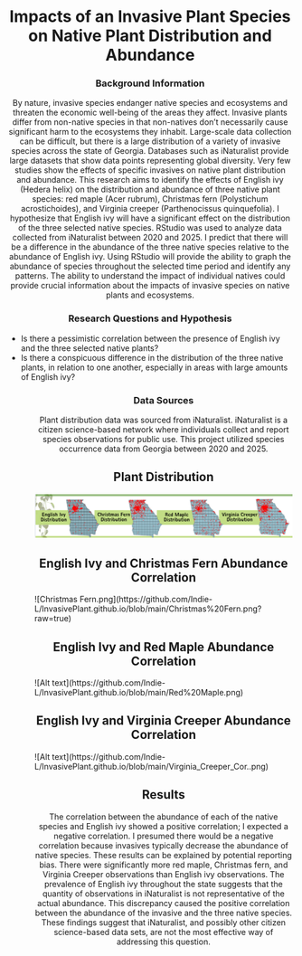<h1 align="center">
  Impacts of an Invasive Plant Species on Native Plant Distribution and Abundance
</h1>

<h3 align="center">
  Background Information
</h3>

<p align="center">
   By nature, invasive species endanger native species and ecosystems and threaten the economic well-being of the areas they affect. Invasive plants differ from non-native species in that non-natives don’t necessarily cause significant harm to the ecosystems they inhabit. Large-scale data collection can be difficult, but there is a large distribution of a variety of invasive species across the state of Georgia. Databases such as iNaturalist provide large datasets that show data points representing global diversity. Very few studies show the effects of specific invasives on native plant distribution and abundance. This research aims to identify the effects of English ivy (Hedera helix) on the distribution and abundance of three native plant species: red maple (Acer rubrum), Christmas fern (Polystichum acrostichoides), and Virginia creeper (Parthenocissus quinquefolia). I hypothesize that English ivy will have a significant effect on the distribution of the three selected native species. RStudio was used to analyze data collected from iNaturalist between 2020 and 2025. I predict that there will be a difference in the abundance of the three native species relative to the abundance of English ivy. Using RStudio will provide the ability to graph the abundance of species throughout the selected time period and identify any patterns. The ability to understand the impact of individual natives could provide crucial information about the impacts of invasive species on native plants and ecosystems. 
</p>

<h3 align="center">
  Research Questions and Hypothesis 
</h3>


<p align="center">
  <ul>
  <li>  Is there a pessimistic correlation between the presence of English ivy and the three selected native plants?  </li>
  <li> Is there a conspicuous difference in the distribution of the three native plants, in relation to one another, especially in areas with large amounts of English ivy?
  <ul>

<h3 align="center">
  Data Sources

</h3>

<p align="center">
   Plant distribution data was sourced from iNaturalist. iNaturalist is a citizen science-based network where individuals collect and report species observations for public use. This project utilized species occurrence data from Georgia between 2020 and 2025. </p>


<h2 align="center">
  Plant Distribution
</h2>

  ![Alt text](https://github.com/Indie-L/InvasivePlant.github.io/blob/main/Screenshot%202025-05-08%20102127.png) 

<h2 align="center">
  English Ivy and Christmas Fern Abundance Correlation
</h2>
![Christmas Fern.png](https://github.com/Indie-L/InvasivePlant.github.io/blob/main/Christmas%20Fern.png?raw=true)

<h2 align="center">
English Ivy and Red Maple Abundance Correlation
</h2>
  ![Alt text](https://github.com/Indie-L/InvasivePlant.github.io/blob/main/Red%20Maple.png) 

<h2 align="center">
English Ivy and Virginia Creeper Abundance Correlation
</h2>
![Alt text](https://github.com/Indie-L/InvasivePlant.github.io/blob/main/Virginia_Creeper_Cor..png)

<h2 align="center">
  Results
</h2>

<p align="center">
  The correlation between the abundance of each of the native species and English ivy showed a positive correlation; I expected a negative correlation. I presumed there would be a negative correlation because invasives typically decrease the abundance of native species. These results can be explained by potential reporting bias. There were significantly more red maple, Christmas fern, and Virginia Creeper observations than English ivy observations. The prevalence of English ivy throughout the state suggests that the quantity of observations in iNaturalist is not representative of the actual abundance. This discrepancy caused the positive correlation between the abundance of the invasive and the three native species. These findings suggest that iNaturalist, and possibly other citizen science-based data sets, are not the most effective way of addressing this question. </p>


